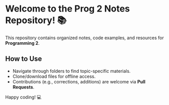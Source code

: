 # Welcome to the Prog 2 Notes Repository! 📚

This repository contains organized notes, code examples, and resources for **Programming 2**.  

## How to Use
- Navigate through folders to find topic-specific materials.
- Clone/download files for offline access.
- Contributions (e.g., corrections, additions) are welcome via **Pull Requests**.

Happy coding! 💻  
